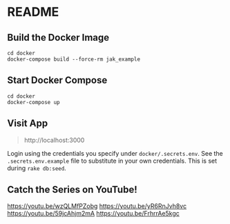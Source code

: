 # README

## Build the Docker Image

```
cd docker
docker-compose build --force-rm jak_example
```

## Start Docker Compose

```
cd docker
docker-compose up
```

## Visit App

> http://localhost:3000

Login using the credentials you specify under `docker/.secrets.env`. See the `.secrets.env.example` file to substitute in your own credentials. This is set during `rake db:seed`.


## Catch the Series on YouTube!

https://youtu.be/wzQLMfPZobg
https://youtu.be/yR6RnJvh8vc
https://youtu.be/59jcAhjm2mA
https://youtu.be/FrhrrAe5kgc
